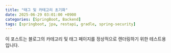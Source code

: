```yaml
---
title: "태그 및 카테고리 초기화"
date: 2025-06-29 03:01:00 +0900
categories: [SpringBoot, Backend]
tags: [springboot, jpa, restapi, gradle, spring-security]
---
```


이 포스트는 블로그의 카테고리 및 태그 페이지를 정상적으로 렌더링하기 위한 테스트용입니다.
